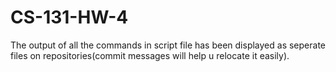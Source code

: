 # CS-131-HW-4
The output of all the commands in script file has been displayed as seperate files on repositories(commit messages will help u relocate it easily).
